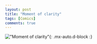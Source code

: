 ```yaml
---
layout: post
title: "Moment of clarity"
tags: [Comics]
comments: true
---
```



!["Moment of clarity"](/comics/21.png){: .mx-auto.d-block :}